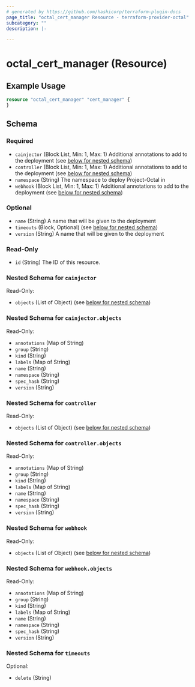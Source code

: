 ```yaml
---
# generated by https://github.com/hashicorp/terraform-plugin-docs
page_title: "octal_cert_manager Resource - terraform-provider-octal"
subcategory: ""
description: |-
  
---
```


# octal_cert_manager (Resource)



## Example Usage

```terraform
resource "octal_cert_manager" "cert_manager" {
}
```

<!-- schema generated by tfplugindocs -->
## Schema

### Required

- `cainjector` (Block List, Min: 1, Max: 1) Additional annotations to add to the deployment (see [below for nested schema](#nestedblock--cainjector))
- `controller` (Block List, Min: 1, Max: 1) Additional annotations to add to the deployment (see [below for nested schema](#nestedblock--controller))
- `namespace` (String) The namespace to deploy Project-Octal in
- `webhook` (Block List, Min: 1, Max: 1) Additional annotations to add to the deployment (see [below for nested schema](#nestedblock--webhook))

### Optional

- `name` (String) A name that will be given to the deployment
- `timeouts` (Block, Optional) (see [below for nested schema](#nestedblock--timeouts))
- `version` (String) A name that will be given to the deployment

### Read-Only

- `id` (String) The ID of this resource.

<a id="nestedblock--cainjector"></a>
### Nested Schema for `cainjector`

Read-Only:

- `objects` (List of Object) (see [below for nested schema](#nestedatt--cainjector--objects))

<a id="nestedatt--cainjector--objects"></a>
### Nested Schema for `cainjector.objects`

Read-Only:

- `annotations` (Map of String)
- `group` (String)
- `kind` (String)
- `labels` (Map of String)
- `name` (String)
- `namespace` (String)
- `spec_hash` (String)
- `version` (String)



<a id="nestedblock--controller"></a>
### Nested Schema for `controller`

Read-Only:

- `objects` (List of Object) (see [below for nested schema](#nestedatt--controller--objects))

<a id="nestedatt--controller--objects"></a>
### Nested Schema for `controller.objects`

Read-Only:

- `annotations` (Map of String)
- `group` (String)
- `kind` (String)
- `labels` (Map of String)
- `name` (String)
- `namespace` (String)
- `spec_hash` (String)
- `version` (String)



<a id="nestedblock--webhook"></a>
### Nested Schema for `webhook`

Read-Only:

- `objects` (List of Object) (see [below for nested schema](#nestedatt--webhook--objects))

<a id="nestedatt--webhook--objects"></a>
### Nested Schema for `webhook.objects`

Read-Only:

- `annotations` (Map of String)
- `group` (String)
- `kind` (String)
- `labels` (Map of String)
- `name` (String)
- `namespace` (String)
- `spec_hash` (String)
- `version` (String)



<a id="nestedblock--timeouts"></a>
### Nested Schema for `timeouts`

Optional:

- `delete` (String)



